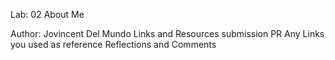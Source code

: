 Lab: 02
About Me


Author: Jovincent Del Mundo
Links and Resources
submission PR
Any Links you used as reference
Reflections and Comments

